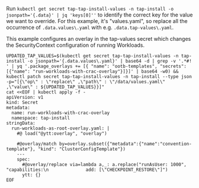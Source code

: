 Run `kubectl get secret tap-tap-install-values -n tap-install -o jsonpath='{.data}' | jq 'keys[0]''` to identify the correct key for the value we want to override. For this example, it's "values.yaml", so replace all the occurrence of `.data.values\.yaml` with e.g. `.data.tap-values\.yaml`.

This example configures an overlay in the tap-values secret which changes the SecurityContext configuration of running Workloads.
```
UPDATED_TAP_VALUES=$(kubectl get secret tap-tap-install-values -n tap-install -o jsonpath='{.data.values\.yaml}' | base64 -d | grep -v '.*#! ' | yq '.package_overlays += [{ "name": "ootb-templates", "secrets": [{"name": "run-workloads-with-crac-overlay"}]}]' | base64 -w0) && kubectl patch secret tap-tap-install-values -n tap-install --type json -p="[{\"op\" : \"replace\" ,\"path\" : \"/data/values.yaml\" ,\"value\" : ${UPDATED_TAP_VALUES}}]"
cat <<EOF | kubectl apply -f -
apiVersion: v1
kind: Secret
metadata:
  name: run-workloads-with-crac-overlay
  namespace: tap-install
stringData:
  run-workloads-as-root-overlay.yaml: |
    #@ load("@ytt:overlay", "overlay")

    #@overlay/match by=overlay.subset({"metadata":{"name":"convention-template"}, "kind": "ClusterConfigTemplate"})
    ---
    spec:
      #@overlay/replace via=lambda a,_: a.replace("runAsUser: 1000", "capabilities:\n              add: [\"CHECKPOINT_RESTORE\"]")
      ytt: {}
EOF
```
